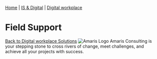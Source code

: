 [Home](https://amaris.com) | [IS & Digital](https://amaris.com/business-line/is-and-digital/) | [Digital workplace](https://amaris.com/business-line/is-and-digital/digital-workplace/)
# Field Support
[Back to Digital workplace Solutions](https://amaris.com/business-line/is-and-digital/digital-workplace/)
![Amaris Logo](https://amaris.com/wp-content/themes/amaris/dist/images/amaris-logo-pink.svg)
Amaris Consulting is your stepping stone to cross rivers of change, meet challenges, and achieve all your projects with success.
